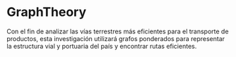 # GraphTheory
Con el fin de analizar las vías terrestres más eficientes para el transporte de productos, esta investigación utilizará grafos ponderados para representar la estructura vial y portuaria del país y encontrar rutas eficientes.
